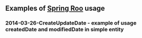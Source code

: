 ## Examples of [Spring Roo](http://projects.spring.io/spring-roo/) usage

### 2014-03-26-CreateUpdateDate - example of usage createdDate and modifiedDate in simple entity

